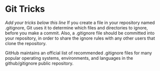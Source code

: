 # Git Tricks

*Add your tricks below this line*
If you create a file in your repository named .gitignore, Git uses it to determine which files and directories to ignore, before you make a commit. Also, a .gitignore file should be committed into your repository, in order to share the ignore rules with any other users that clone the repository.

GitHub maintains an official list of recommended .gitignore files for many popular operating systems, environments, and languages in the github/gitignore public repository.
